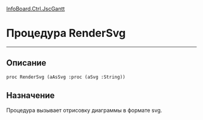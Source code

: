 ﻿---
Link: InfoBoard.Ctrl.JscGantt.@RenderSvg
---

<!---  Навигация
[Имя проекта](#) :
-->
[InfoBoard.Ctrl.JscGantt](Default)

# Процедура RenderSvg
---

## Описание

    proc RenderSvg (aAsSvg :proc (aSvg :String))

<!--
## Аргументы{#Args}

### Аргумент1

Описание аргумента 1
-->

## Назначение

Процедура вызывает отрисовку диаграммы в формате svg.

<!--
## Пример

    RenderSvg...
-->


